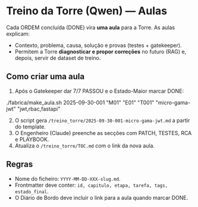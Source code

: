 # Treino da Torre (Qwen) — Aulas

Cada ORDEM concluída (DONE) vira **uma aula** para a Torre. As aulas explicam:
- Contexto, problema, causa, solução e provas (testes + gatekeeper).
- Permitem a Torre **diagnosticar e propor correções** no futuro (RAG) e, depois, servir de dataset de treino.

## Como criar uma aula
1. Após o Gatekeeper dar 7/7 PASSOU e o Estado-Maior marcar DONE:

./fabrica/make_aula.sh 2025-09-30-001 "M01" "E01" "T001" "micro-gama-jwt" "jwt,rbac,fastapi"

2. O script gera `/treino_torre/2025-09-30-001-micro-gama-jwt.md` a partir do template.
3. O Engenheiro (Claude) preenche as secções com PATCH, TESTES, RCA e PLAYBOOK.
4. Atualiza o `/treino_torre/TOC.md` com o link da nova aula.

## Regras
- Nome do ficheiro: `YYYY-MM-DD-XXX-slug.md`.
- Frontmatter deve conter: `id, capitulo, etapa, tarefa, tags, estado_final`.
- O Diário de Bordo deve incluir o link para a aula quando marcar DONE.
